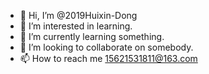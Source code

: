 - 👋 Hi, I’m @2019Huixin-Dong
- 👀 I’m interested in learning.
- 🌱 I’m currently learning something.
- 💞️ I’m looking to collaborate on somebody.
- 📫 How to reach me 15621531811@163.com

<!---
2019Huixin-Dong/2019Huixin-Dong is a ✨ special ✨ repository because its `README.md` (this file) appears on your GitHub profile.
You can click the Preview link to take a look at your changes.
--->
